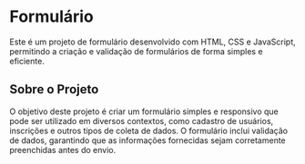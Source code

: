 # Formulário

Este é um projeto de formulário desenvolvido com HTML, CSS e JavaScript, permitindo a criação e validação de formulários de forma simples e eficiente.

## Sobre o Projeto

O objetivo deste projeto é criar um formulário simples e responsivo que pode ser utilizado em diversos contextos, como cadastro de usuários, inscrições e outros tipos de coleta de dados. O formulário inclui validação de dados, garantindo que as informações fornecidas sejam corretamente preenchidas antes do envio.
